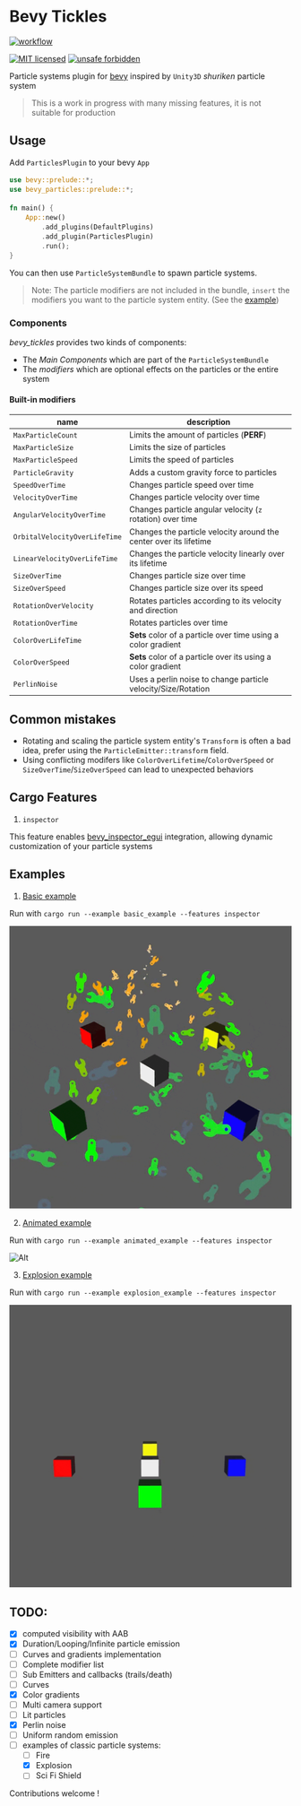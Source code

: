<!-- cargo-sync-readme start -->

# Bevy Tickles

[![workflow](https://github.com/ManevilleF/bevy_tickles/actions/workflows/rust.yml/badge.svg)](https://github.com/ManevilleF/bevy_tickles/actions/workflows/rust.yml)

[![MIT licensed](https://img.shields.io/badge/license-MIT-blue.svg)](./LICENSE)
[![unsafe forbidden](https://img.shields.io/badge/unsafe-forbidden-success.svg)](https://github.com/rust-secure-code/safety-dance/)

Particle systems plugin for [bevy](https://bevyengine.org) inspired by `Unity3D` *shuriken* particle system

> This is a work in progress with many missing features, it is not suitable for production

<!-- cargo-sync-readme end -->

## Usage

Add `ParticlesPlugin` to your bevy `App`

```rust
use bevy::prelude::*;
use bevy_particles::prelude::*;

fn main() {
    App::new()
        .add_plugins(DefaultPlugins)
        .add_plugin(ParticlesPlugin)
        .run();
}
```

You can then use `ParticleSystemBundle` to spawn particle systems.

> Note: The particle modifiers are not included in the bundle, `insert` the modifiers you want to the particle system entity. (See the [example](examples/basic_example.rs))

### Components

*bevy_tickles* provides two kinds of components:
- The *Main Components* which are part of the `ParticleSystemBundle`
- The *modifiers* which are optional effects on the particles or the entire system

#### Built-in modifiers

| name | description |
|------|-------------|
|`MaxParticleCount` | Limits the amount of particles (**PERF**) |
|`MaxParticleSize`  | Limits the size of particles |
|`MaxParticleSpeed` | Limits the speed of particles|
|`ParticleGravity`  | Adds a custom gravity force to particles |
|`SpeedOverTime`  | Changes particle speed over time |
|`VelocityOverTime` | Changes particle velocity over time |
|`AngularVelocityOverTime`  | Changes particle angular velocity (`z` rotation) over time |
|`OrbitalVelocityOverLifeTime` | Changes the particle velocity around the center over its lifetime |
|`LinearVelocityOverLifeTime` | Changes the particle velocity linearly over its lifetime |
|`SizeOverTime` | Changes particle size over time |
|`SizeOverSpeed`  | Changes particle size over its speed |
|`RotationOverVelocity` | Rotates particles according to its velocity and direction |
|`RotationOverTime` | Rotates particles over time |
|`ColorOverLifeTime`  | **Sets** color of a particle over time using a color gradient |
|`ColorOverSpeed`  | **Sets** color of a particle over its using a color gradient |
|`PerlinNoise`  | Uses a perlin noise to change particle velocity/Size/Rotation |

## Common mistakes

- Rotating and scaling the particle system entity's `Transform` is often a bad idea, prefer using the `ParticleEmitter::transform` field.
- Using conflicting modifers like `ColorOverLifetime`/`ColorOverSpeed` or `SizeOverTime`/`SizeOverSpeed` can lead to unexpected behaviors

## Cargo Features

1. `inspector`

This feature enables [bevy_inspector_egui](https://github.com/jakobhellermann/bevy-inspector-egui) integration, allowing dynamic customization of your particle systems

## Examples

1. [Basic example](examples/basic_example.rs)

Run with `cargo run --example basic_example --features inspector`

![Alt](./docs/basic_example.gif "basic_example gif")

2. [Animated example](examples/animated_example.rs)

Run with `cargo run --example animated_example --features inspector`

![Alt](./docs/animated_example.gif "animated_example gif")

3. [Explosion example](examples/explosion_example.rs)

Run with `cargo run --example explosion_example --features inspector`

![Alt](./docs/explosion_example.gif "explosion_example gif")

## TODO:

- [x] computed visibility with AAB
- [x] Duration/Looping/Infinite particle emission
- [ ] Curves and gradients implementation
- [ ] Complete modifier list
- [ ] Sub Emitters and callbacks (trails/death)
- [ ] Curves
- [x] Color gradients
- [ ] Multi camera support
- [ ] Lit particles
- [x] Perlin noise
- [ ] Uniform random emission
- [ ] examples of classic particle systems:
  - [ ] Fire
  - [x] Explosion
  - [ ] Sci Fi Shield

Contributions welcome !